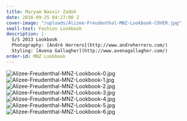 ```yaml
---
title: Maryam Nassir Zadeh
date: 2016-09-25 04:27:00 Z
cover-image: "/uploads/Alizee-Freudenthal-MNZ-Lookbook-COVER.jpg"
small-text: Fashion Lookbook
description: |-
  S/S 2013 Lookbook
  Photography: [André Herrero](http://www.andreherrero.com/)
  Styling: [Avena Gallagher](http://www.avenagallagher.com/)
order-id: MNZ Lookbook
---
```


![Alizee-Freudenthal-MNZ-Lookbook-0.jpg](/uploads/Alizee-Freudenthal-MNZ-Lookbook-0.jpg)![Alizee-Freudenthal-MNZ-Lookbook-1.jpg](/uploads/Alizee-Freudenthal-MNZ-Lookbook-1.jpg)![Alizee-Freudenthal-MNZ-Lookbook-2.jpg](/uploads/Alizee-Freudenthal-MNZ-Lookbook-2.jpg)![Alizee-Freudenthal-MNZ-Lookbook-3.jpg](/uploads/Alizee-Freudenthal-MNZ-Lookbook-3.jpg)![Alizee-Freudenthal-MNZ-Lookbook-4.jpg](/uploads/Alizee-Freudenthal-MNZ-Lookbook-4.jpg)![Alizee-Freudenthal-MNZ-Lookbook-5.jpg](/uploads/Alizee-Freudenthal-MNZ-Lookbook-5.jpg)![Alizee-Freudenthal-MNZ-Lookbook-6.jpg](/uploads/Alizee-Freudenthal-MNZ-Lookbook-6.jpg)
